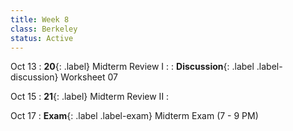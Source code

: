 ```yaml
---
title: Week 8
class: Berkeley
status: Active
---
```


Oct 13
: **20**{: .label} Midterm Review I
    : <!--{{site.links.lec.slides.slide20}} {{site.links.lec.demo.demo20}}-->
: **Discussion**{: .label .label-discussion} Worksheet 07<!--{{site.links.wksht.wksht07}}-->

Oct 15
: **21**{: .label} Midterm Review II
    : <!--{{site.links.lec.slides.slide21}} {{site.links.lec.demo.demo21}}-->

Oct 17
: **Exam**{: .label .label-exam} Midterm Exam (7 - 9 PM)
